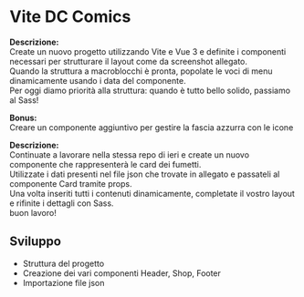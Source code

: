 Vite DC Comics
===

**Descrizione:**  
Create un nuovo progetto utilizzando Vite e Vue 3 e definite i componenti necessari per strutturare il layout come da screenshot allegato.  
Quando la struttura a macroblocchi è pronta, popolate le voci di menu dinamicamente usando i data del componente.  
Per oggi diamo priorità alla struttura: quando è tutto bello solido, passiamo al Sass!  

**Bonus:**  
Creare un componente aggiuntivo per gestire la fascia azzurra con le icone

**Descrizione:**  
Continuate a lavorare nella stessa repo di ieri e create un nuovo componente che rappresenterà le card dei fumetti.  
Utilizzate i dati presenti nel file json che trovate in allegato e passateli al componente Card tramite props.  
Una volta inseriti tutti i contenuti dinamicamente, completate il vostro layout e rifinite i dettagli con Sass.  
buon lavoro!  

## Sviluppo
- Struttura del progetto
- Creazione dei vari componenti Header, Shop, Footer
- Importazione file json
